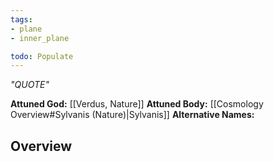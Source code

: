 ```yaml
---
tags:
- plane
- inner_plane

todo: Populate
---
```

*"QUOTE"*

**Attuned God:** [[Verdus, Nature]]
**Attuned Body:** [[Cosmology Overview#Sylvanis (Nature)|Sylvanis]]
**Alternative Names:**
## Overview